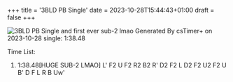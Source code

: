 +++
title = '3BLD PB Single'
date = 2023-10-28T15:44:43+01:00
draft = false
+++

![3BLD PB Single and first ever sub-2 lmao](/3bld-pb-single.jpg)
Generated By csTimer+ on 2023-10-28
single: 1:38.48

Time List:
1. 1:38.48[HUGE SUB-2 LMAO]   L' F2 U F2 R2 B2 R' D2 F2 L D2 F2 U2 F2 U B' D F L R B Uw'

